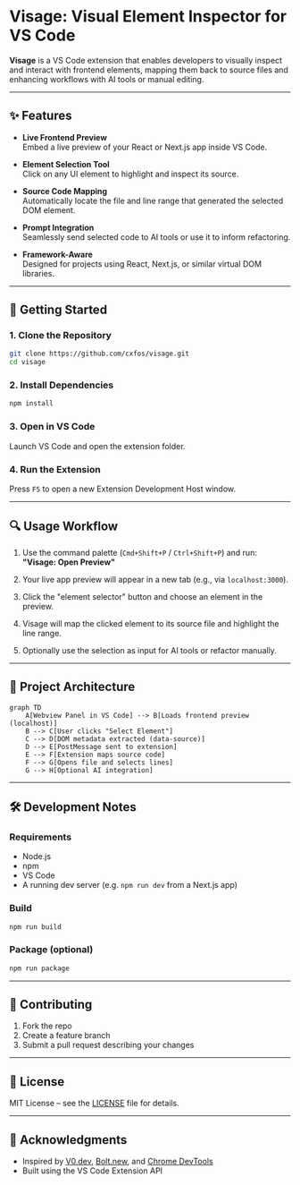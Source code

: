 # Visage: Visual Element Inspector for VS Code

**Visage** is a VS Code extension that enables developers to visually inspect and interact with frontend elements, mapping them back to source files and enhancing workflows with AI tools or manual editing.

---

## ✨ Features

- **Live Frontend Preview**  
  Embed a live preview of your React or Next.js app inside VS Code.

- **Element Selection Tool**  
  Click on any UI element to highlight and inspect its source.

- **Source Code Mapping**  
  Automatically locate the file and line range that generated the selected DOM element.

- **Prompt Integration**  
  Seamlessly send selected code to AI tools or use it to inform refactoring.

- **Framework-Aware**  
  Designed for projects using React, Next.js, or similar virtual DOM libraries.

---

## 🚀 Getting Started

### 1. Clone the Repository

```bash
git clone https://github.com/cxfos/visage.git
cd visage
```

### 2. Install Dependencies

```bash
npm install
```

### 3. Open in VS Code

Launch VS Code and open the extension folder.

### 4. Run the Extension

Press `F5` to open a new Extension Development Host window.

---

## 🔍 Usage Workflow

1. Use the command palette (`Cmd+Shift+P` / `Ctrl+Shift+P`) and run:  
   **"Visage: Open Preview"**

2. Your live app preview will appear in a new tab (e.g., via `localhost:3000`).

3. Click the "element selector" button and choose an element in the preview.

4. Visage will map the clicked element to its source file and highlight the line range.

5. Optionally use the selection as input for AI tools or refactor manually.

---

## 🧱 Project Architecture

```mermaid
graph TD
    A[Webview Panel in VS Code] --> B[Loads frontend preview (localhost)]
    B --> C[User clicks "Select Element"]
    C --> D[DOM metadata extracted (data-source)]
    D --> E[PostMessage sent to extension]
    E --> F[Extension maps source code]
    F --> G[Opens file and selects lines]
    G --> H[Optional AI integration]
```

---

## 🛠 Development Notes

### Requirements

- Node.js
- npm
- VS Code
- A running dev server (e.g. `npm run dev` from a Next.js app)

### Build

```bash
npm run build
```

### Package (optional)

```bash
npm run package
```

---

## 🤝 Contributing

1. Fork the repo
2. Create a feature branch
3. Submit a pull request describing your changes

---

## 📄 License

MIT License – see the [LICENSE](LICENSE) file for details.

---

## 🙏 Acknowledgments

- Inspired by [V0.dev](https://v0.dev), [Bolt.new](https://bolt.new), and [Chrome DevTools](https://developer.chrome.com/docs/devtools/)
- Built using the VS Code Extension API
